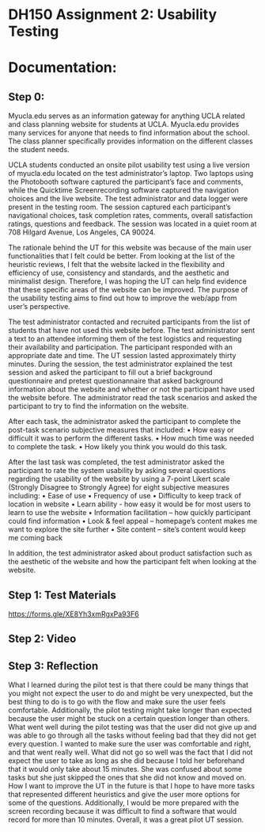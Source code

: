 # DH150 Assignment 2: Usability Testing

# Documentation:

## Step 0: 
Myucla.edu serves as an information gateway for anything UCLA related and class planning website for students at UCLA. Myucla.edu provides many services for anyone that needs to find information about the school. The class planner specifically provides information on the different classes the student needs. 

UCLA students conducted an onsite pilot usability test using a live version of myucla.edu located on the test administrator’s laptop. Two laptops using the Photobooth software captured the participant’s face and comments, while the Quicktime Screenrecording software captured the navigation choices and the live website. The test administrator and data logger were present in the testing room. The session captured each participant’s navigational choices, task completion rates, comments, overall satisfaction ratings, questions and feedback. The session was located in a quiet room at 708 Hilgard Avenue, Los Angeles, CA 90024. 

The rationale behind the UT for this website was because of the main user functionalities that I felt could be better. From looking at the list of the heuristic reviews, I felt that the website lacked in the flexibility and efficiency of use, consistency and standards, and the aesthetic and minimalist design. Therefore, I was hoping the UT can help find evidence that these specific areas of the website can be improved. The purpose of the usability testing aims to find out how to improve the web/app from user’s perspective.

The test administrator contacted and recruited participants from the list of students that have not used this website before. The test administrator sent a text to an attendee informing them of the test logistics and requesting their availability and participation. The participant responded with an appropriate date and time. The UT session lasted approximately thirty minutes. During the session, the test administrator explained the test session and asked the participant to fill out a brief background questionnaire and pretest questionannaire that asked background information about the website and whether or not the participant have used the website before. The administrator read the task scenarios and asked the participant to try to find the information on the website. 

After each task, the administrator asked the participant to complete the post-task scenario subjective measures that included: 
•	How easy or difficult it was to perform the different tasks.
•	How much time was needed to complete the task.
•	How likely you think you would do this task.

After the last task was completed, the test administrator asked the participant to rate the system usability by asking several questions regarding the usability of the website by using a 7-point Likert scale (Strongly Disagree to Strongly Agree) for eight subjective measures including:
•	Ease of use
•	Frequency of use
•	Difficulty to keep track of location in website
•	Learn ability  - how easy it would be for most users to learn to use the website
•	Information facilitation – how quickly participant could find information
•	Look & feel appeal – homepage’s content makes me want to explore the site further
•	Site content – site’s content would keep me coming back 

In addition, the test administrator asked about product satisfaction such as the aesthetic of the website and how the participant felt when looking at the website. 

## Step 1: Test Materials
https://forms.gle/XE8Yh3xmRgxPa93F6

## Step 2: Video


## Step 3: Reflection

What I learned during the pilot test is that there could be many things that you might not expect the user to do and might be very unexpected, but the best thing to do is to go with the flow and make sure the user feels comfortable. Additionally, the pilot testing might take longer than expected because the user might be stuck on a certain question longer than others. What went well during the pilot testing was that the user did not give up and was able to go through all the tasks without feeling bad that they did not get every question. I wanted to make sure the user was comfortable and right, and that went really well. What did not go so well was the fact that I did not expect the user to take as long as she did because I told her beforehand that it would only take about 15 minutes. She was confused about some tasks but she just skipped the ones that she did not know and moved on. How I want to improve the UT in the future is that I hope to have more tasks that represented different heuristics and give the user more options for some of the questions. Additionally, I would be more prepared with the screen recording because it was difficult to find a software that would record for more than 10 minutes. Overall, it was a great pilot UT session. 

